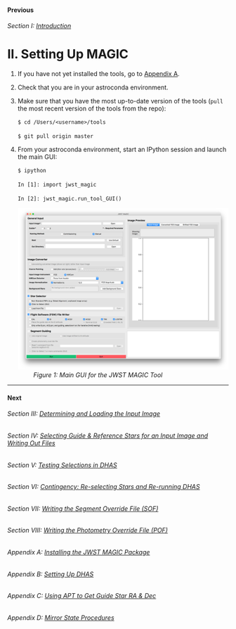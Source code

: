 #### Previous

###### Section I: [Introduction](i_introduction.md)

II. Setting Up MAGIC
====================

1. If you have not yet installed the tools, go to [Appendix A](appendix_a_installing_magic.md).
2. Check that you are in your astroconda environment. 
3. Make sure that you have the most up-to-date version of the tools (``pull`` the most recent version of the tools from the repo):

       $ cd /Users/<username>/tools
       
       $ git pull origin master

4. From your astroconda environment, start an IPython session and launch the main GUI:

       $ ipython
    
       In [1]: import jwst_magic
       
       In [2]: jwst_magic.run_tool_GUI()
       

    ![MAGIC GUI](./figs/figure1_main_gui.png)
     &nbsp;&nbsp;&nbsp;&nbsp;&nbsp;&nbsp;&nbsp;&nbsp; *Figure 1: Main GUI for the JWST MAGIC Tool*

---------------------------------------

#### Next

###### Section III: [Determining and Loading the Input Image](iii_determining_and_loading_the_input_image.md)

###### Section IV: [Selecting Guide & Reference Stars for an Input Image and Writing Out Files](iv_select_stars_and_write_files.md)

###### Section V: [Testing Selections in DHAS](v_testing_in_dhas.md)

###### Section VI: [Contingency: Re-selecting Stars and Re-running DHAS](vi_contingency_reselect_stars.md)

###### Section VII: [Writing the Segment Override File (SOF)](vii_write_sof.md)

###### Section VIII: [Writing the Photometry Override File (POF)](viii_write_pof.md)

###### Appendix A: [Installing the JWST MAGIC Package](appendix_a_installing_magic.md)

###### Appendix B: [Setting Up DHAS](appendix_b_opening_dhas.md)

###### Appendix C: [Using APT to Get Guide Star RA & Dec](appendix_c_apt.md)

###### Appendix D: [Mirror State Procedures](appendix_d_mirror_states.md)
